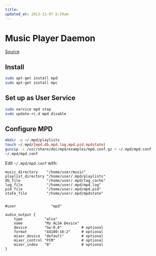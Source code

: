 ```yaml
---
title:
updated_at: 2013-11-07 6:59am
---
```


#  Music Player Daemon

[Source](http://crunchbang.org/forums/viewtopic.php?id=17386)

## Install

```bash
sudo apt-get install mpd
sudo apt-get install mpc
```

## Set up as User Service

```bash
sudo service mpd stop
sudo update-rc.d mpd disable
```

## Configure MPD

```bash
mkdir -p ~/.mpd/playlists
touch ~/.mpd/{mpd.db,mpd.log,mpd.pid,mpdstate}
gunzip -c /usr/share/doc/mpd/examples/mpd.conf.gz > ~/.mpd/mpd.conf
~/.mpd/mpd.conf
```

Edit `~/.mpd/mpd.conf` with:

```
music_directory    "/home/user/music"
playlist_directory "/home/user/.mpd/playlists"
db_file            "/home/user/.mpd/tag_cache"
log_file           "/home/user/.mpd/mpd.log"
pid_file           "/home/user/.mpd/mpd.pid"
state_file         "/home/user/.mpd/mpdstate"


#user                "mpd"

audio_output {
    type          "alsa"
    name          "My ALSA Device"
    device        "hw:0,0"         # optional
    format        "44100:16:2"     # optional
    mixer_device  "default"        # optional
    mixer_control "PCM"            # optional
    mixer_index   "0"              # optional
}

```
